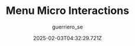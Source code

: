 ---
title: "Menu Micro Interactions"
author: "guerriero_se"
date: "2025-02-03T04:32:29.721Z"
draft: false
type: "post"
layout: "single"
categories: [""]
tags: [""]
source: "X"
source_link: "https://x.com/guerriero_se/status/1778056674009313446"
media: "/uploads/x.com_tYL83KZ5stbhN8Ee.mp4"
media_type: "video"

social:
  commentary: ""
  scheduledFor: null
  status: "draft"
---